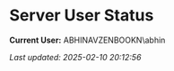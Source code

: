 ﻿# Server User Status

**Current User:** ABHINAVZENBOOKN\abhin

_Last updated: 2025-02-10 20:12:56_
